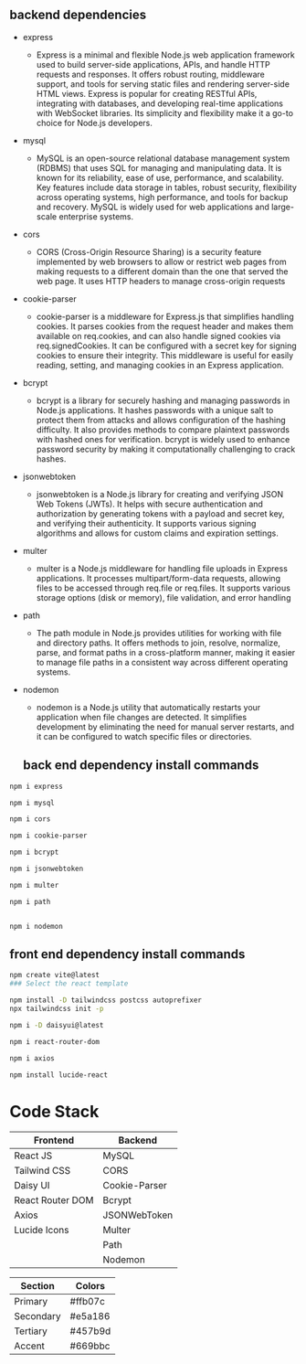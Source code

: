 ## backend dependencies
- express
    * Express is a minimal and flexible Node.js web application framework used to build server-side applications, APIs, and handle HTTP requests and responses. It offers robust routing, middleware support, and tools for serving static files and rendering server-side HTML views. Express is popular for creating RESTful APIs, integrating with databases, and developing real-time applications with WebSocket libraries. Its simplicity and flexibility make it a go-to choice for Node.js developers.
- mysql
    * MySQL is an open-source relational database management system (RDBMS) that uses SQL for managing and manipulating data. It is known for its reliability, ease of use, performance, and scalability. Key features include data storage in tables, robust security, flexibility across operating systems, high performance, and tools for backup and recovery. MySQL is widely used for web applications and large-scale enterprise systems.
- cors
  - CORS (Cross-Origin Resource Sharing) is a security feature implemented by web browsers to allow or restrict web pages from making requests to a different domain than the one that served the web page. It uses HTTP headers to manage cross-origin requests 
- cookie-parser
    - cookie-parser is a middleware for Express.js that simplifies handling cookies. It parses cookies from the request header and makes them available on req.cookies, and can also handle signed cookies via req.signedCookies. It can be configured with a secret key for signing cookies to ensure their integrity. This middleware is useful for easily reading, setting, and managing cookies in an Express application.
- bcrypt
   - bcrypt is a library for securely hashing and managing passwords in Node.js applications. It hashes passwords with a unique salt to protect them from attacks and allows configuration of the hashing difficulty. It also provides methods to compare plaintext passwords with hashed ones for verification. bcrypt is widely used to enhance password security by making it computationally challenging to crack hashes. 
- jsonwebtoken
   - jsonwebtoken is a Node.js library for creating and verifying JSON Web Tokens (JWTs). It helps with secure authentication and authorization by generating tokens with a payload and secret key, and verifying their authenticity. It supports various signing algorithms and allows for custom claims and expiration settings. 
- multer
  - multer is a Node.js middleware for handling file uploads in Express applications. It processes multipart/form-data requests, allowing files to be accessed through req.file or req.files. It supports various storage options (disk or memory), file validation, and error handling 
- path
   - The path module in Node.js provides utilities for working with file and directory paths. It offers methods to join, resolve, normalize, parse, and format paths in a cross-platform manner, making it easier to manage file paths in a consistent way across different operating systems.
- nodemon
   - nodemon is a Node.js utility that automatically restarts your application when file changes are detected. It simplifies development by eliminating the need for manual server restarts, and it can be configured to watch specific files or directories.

   ## back end dependency install commands

```bash
npm i express
```
```bash
npm i mysql
```
```bash
npm i cors
```
```bash
npm i cookie-parser
```
```bash
npm i bcrypt
```
```bash
npm i jsonwebtoken
```
```bash
npm i multer
```
```bash
npm i path

```
```

npm i nodemon
```
## front end dependency install commands
```bash
npm create vite@latest
### Select the react template 
```
```bash
npm install -D tailwindcss postcss autoprefixer
npx tailwindcss init -p
```
```bash
npm i -D daisyui@latest
```
```bash
npm i react-router-dom
```
```bash
npm i axios
```
```bash
npm install lucide-react
```


# Code Stack

| Frontend            | Backend         |
|---------------------|-----------------|
| React JS            | MySQL           |
| Tailwind CSS        | CORS            |
| Daisy UI            | Cookie-Parser   |
| React Router DOM    | Bcrypt          |
| Axios               | JSONWebToken    |
| Lucide Icons        | Multer          |
|                     | Path            |
|                     | Nodemon         |


| Section  | Colors   |
|----------|----------|
| Primary  | #ffb07c  |
| Secondary| #e5a186  |
| Tertiary | #457b9d  |
| Accent   | #669bbc  |




